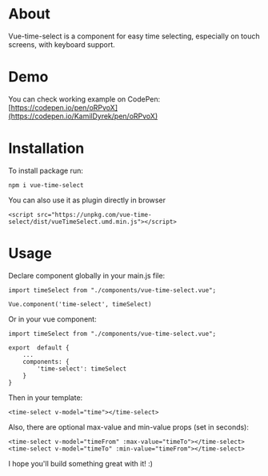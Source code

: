 
# About

Vue-time-select is a component for easy time selecting, especially on touch screens, with keyboard support.


# Demo

You can check working example on CodePen: [https://codepen.io/pen/oRPvoX](https://codepen.io/KamilDyrek/pen/oRPvoX)


# Installation
 
To install package run:  
```
npm i vue-time-select
```  

You can also use it as plugin directly in browser  
```
<script src="https://unpkg.com/vue-time-select/dist/vueTimeSelect.umd.min.js"></script>
```


# Usage

Declare component globally in your main.js file:

```
import timeSelect from "./components/vue-time-select.vue";

Vue.component('time-select', timeSelect)
```

Or in your vue component:
```
import timeSelect from "./components/vue-time-select.vue";

export  default {
	...
	components: {
		'time-select': timeSelect
	}
}
```

Then in your template:
```
<time-select v-model="time"></time-select>
```

Also, there are optional max-value and min-value props (set in seconds):
```
<time-select v-model="timeFrom" :max-value="timeTo"></time-select>
<time-select v-model="timeTo" :min-value="timeFrom"></time-select>
```

I hope you'll build something great with it! :)